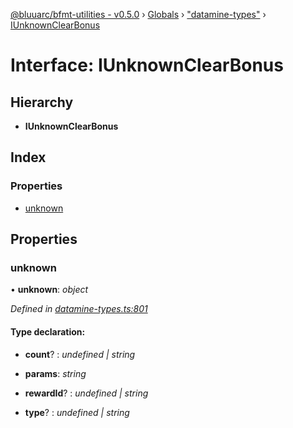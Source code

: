 [@bluuarc/bfmt-utilities - v0.5.0](../README.md) › [Globals](../globals.md) › ["datamine-types"](../modules/_datamine_types_.md) › [IUnknownClearBonus](_datamine_types_.iunknownclearbonus.md)

# Interface: IUnknownClearBonus

## Hierarchy

* **IUnknownClearBonus**

## Index

### Properties

* [unknown](_datamine_types_.iunknownclearbonus.md#unknown)

## Properties

###  unknown

• **unknown**: *object*

*Defined in [datamine-types.ts:801](https://github.com/BluuArc/bfmt-utilities/blob/master/src/datamine-types.ts#L801)*

#### Type declaration:

* **count**? : *undefined | string*

* **params**: *string*

* **rewardId**? : *undefined | string*

* **type**? : *undefined | string*
